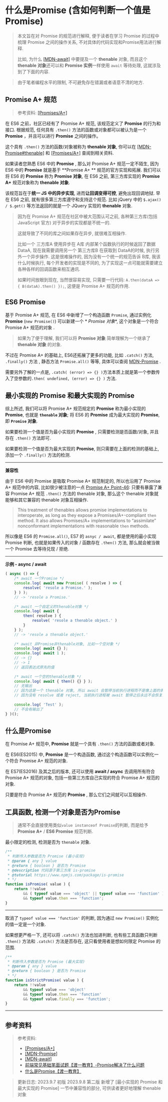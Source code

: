 # 什么是Promise (含如何判断一个值是Promise)

> 本文旨在对 Promise 的规范进行解释, 便于读者在学习 Promise 的过程中梳理 Promise 之间的操作关系,
> 不对具体的代码实现和Promise用法进行解释.
>
> 比如, 为什么 [[MDN-await]](https://developer.mozilla.org/zh-CN/docs/Web/JavaScript/Reference/Operators/await) 中要提及一个
**thenable** 对象, 而且这个 **thenable 对象**还可以和 **Promise 实例**一样使用 `await` 等待处理, 这就涉及到了下面的内容.

> 由于笔者编程水平的限制, 不可避免存在错漏或者语意不清的地方.

## Promise A+ 规范

> 参考资料: [[Promises/A+]](https://promisesaplus.com/)

在 ES6 之前，社区已经有了 Promise A+ 规范, 该规范定义了 **Promise** 的行为和接口. 根据规范, 任何具有 `.then()`
方法的函数或对象都可以被认为是一个 **Promise** ，并且可以进行 **Promise** 之间的操作。

这个具有 `.then()` 方法的函数/对象被称为 **thenable 对象**,
你可以在 [[MDN-Promise#thenable]](https://developer.mozilla.org/zh-CN/docs/Web/JavaScript/Reference/Global_Objects/Promise#thenable)
和 [[Promises/A+]](https://promisesaplus.com/) 查阅到相关资料.

如果读者您熟悉 ES6 中的 **Promise** , 那么对 Promise A+ 规范一定不陌生, 因为 ES6 中的 **Promise** 就是基于 **Promise A+
** 规范的官方实现和拓展. 我们可以将 ES6 的 **Promise** 称为 **Promise 对象**, 在 ES6 之前, 第三方库实现的 **Promise A+**
规范对象称为 **thenable 对象**.

该规范旨在于**统一 JS 中的异步实现**, 进而**让回调变得可控**, 避免出现回调地狱. 早在 ES6 之前, 就有很多第三方库遵守和支持这个规范.
比如 jQuery 中的 `$.ajax() / $.get()` 等方法返回的就是一个 JQuery 实现的 **thenable** 对象.

> 因为在 Promise A+ 规范在社区中被大范围认可之前, 各种第三方库(包括 JavaScript 官方) 对于异步的实现都是不统一的.
>
> 这就导致了不同的库之间如果存在异步, 就很难互相操作.
>
> 比如一个 三方库A 使用异步在 A库 内部某个函数执行的时候返回了数据 DataA, 现在我需要调用另一个 第三方库B 在获取到
> DataA的时候, 执行另外一个异步操作. 这是很难操作的, 因为没有一个统一的规范告诉 B库, 我该什么时候执行, 每个开发者的实现是不同的,
> 为了实现这一点可能就需要建立各种各样的回调函数来相互通讯.
>
> 如果时间放眼到现在, 当然很容易实现, 只需要一行代码: `A.then(dataA => { B(dataA).then() });`, 这便是 Promise A+ 规范的作用.

## ES6 Promise

基于 Promise A+ 规范, 在 ES6 中新增了一个构造函数 `Promise`, 通过实例化 **Promise**  (`new Promise()`) 可以新建一个 *
*Promise 对象**, 这个对象是一个符合 Promise A+ 规范的对象 .

> 如果为了便于理解, 我们可以将 **Promise 对象** 简单理解为一个继承了 **thenable 对象** 的对象.

不过在 Promise A+ 的基础上, ES6还拓展了更多的功能, 比如 `.catch()` 方法, `.finally()` 方法 , 静态方法 `Promise.all()`
等等,
具体可以查阅 [MDN-Promise](https://developer.mozilla.org/zh-CN/docs/Web/JavaScript/Reference/Global_Objects/Promise) .

需要另外了解的一点是, `.catch( (error) => {} )`方法本质上就是第一个参数传入了空参数的`.then( undefined, (error) => {} )`
方法.

## 最小实现的 Promise 和最大实现的 Promise

综上所述, 我们可以将 Promise A+ 规范规定的 **Promise** 称为最小实现的 **Promise**, 也就是 **`thenable` 对象**; 将 ES6 的
**Promise** 成为最大实现的 **Promise**, 即 **`Promise` 对象**.

如果要检测一个值是否为最小实现的 **Promise** , 只需要检测是否函数/对象, 并且存在 `.then()` 方法即可.

如果要检测一个值是否为最大实现的 **Promise**, 则只需要在上面的检测的基础上, 添加一个 `.finally()` 方法的检测.



---

**兼容性**

由于 ES6 中的 Promise 是吸取 Promise A+ 规范制定的, 所以也沿用了 Promise A+ 规范中的内容,
比如很少被注意的一点 [Promise A+ Point-46](https://promisesaplus.com/#point-46): 只要有暴露了兼容 Promise A+
规范 `.then()` 方法的 thenable 对象, 那么这个 thenable 对象就能够和其它兼容的 thenable 对象互相操作.

> This treatment of thenables allows promise implementations to interoperate, as long as they expose a
> Promises/A+-compliant `then` method. It also allows Promises/A+ implementations to “assimilate” nonconformant
> implementations with reasonable `then` methods.

所以像是 ES6 的 `Promise.all()`, ES7 的 `asnyc / await`, 都是使用的最小实现 Promise 判断, 也就是如果传入的对象 /
函数存在 `.then()` 方法, 那么就会被当做一个 Promise 去等待兑现 / 拒绝.



---

**示例 - async / await**

```js
( async () => {
	/* await 一个Promise */
	console.log( await new Promise( ( resolve ) => {
		resolve( 'resole a Promise.' );
	} ) );
	// -> 'resole a Promise.'
	
	/* await 一个自定义的thenable对象 */
	console.log( await {
		then( resolve ) {
			resolve( 'resole a thenable object.' )
		}
	} );
	// -> 'resole a thenable object.'
	
	/* await 非Promise非thenable对象, 比如一个空对象 */
	console.log( await {} );
	console.log( await 1 );
	// -> {}
	// -> 1
	// 返回表达式原先的值
	
	/* await 一个空的thenable对象 */
	console.log( await { then() {} } );
	// 无输出
	// 因为这是一个 thenable 对象, 所以 await 会暂停当前执行进程而不是像上面的表达式一样直接返回表达式的值
	// 因为没有 resolve 或者 reject, 当前执行进程被 await 暂停之后永远不会恢复进程, 等同于当前执行进程(当前async函数)被阻塞了
	
	console.log( 'Test' );
	// 不会有输出了
} )();
```

## 什么是Promise

在 Promise A+ 规范中, **Promise** 就是一个具有 `.then()` 方法的函数或者对象.

在 ES6(ES2015) 中, **Promise** 是一个构造函数, 通过这个构造函数可以实例化一个符合 Promise A+ 规范的对象.

在 ES7(ES2016) 及其之后的版本, 还可以使用 **await / async** 去调用所有符合 Promise A+ 规范的对象, 包括一些第三方库自己实现的符合
Promise A+ 规范的对象.

只要是符合 Promise A+ 规范的 **Promise** , 那么它们之间就可以互相操作.

## 工具函数, 检测一个对象是否为Promise

> 通常不会直接使用类似`value instanceof Promise`的判断, 而是给予 **Promise A+** / **ES6 Promise** 规范判断.

最小限定的检测, 检测是否为 `thenable` 对象.

```js
/**
 * 判断传入参数是否为 Promise (最小实现)
 * @param { any } value
 * @return { boolean } 是否为 Promise
 * @description 代码源于第三方库 is-promise
 * @tutorial https://www.npmjs.com/package/is-promise
 * */
function isPromise( value ) {
	return !!value
		&& ( typeof value === 'object' || typeof value === 'function' )
		&& typeof value.then === 'function';
}
```

---

取消了 `typeof value === 'function'` 的判断, 因为通过 `new Promise()` 实例化的值一定是一个对象.

如果想更严格一下, 还可以将 `.catch()` 方法也加进判断, 也有些工具函数只判断 `.then()` 方法和 `.catch()` 方法是否存在,
这只看使用者是想如何限定 Promise 的范围.

```js
/**
 * 判断传入参数是否为 Promise (最大实现)
 * @param { any } value
 * @return { boolean } 是否为 Promise
 * */
function isStrictPromise( value ) {
	return !!value
		&& typeof value === 'object'
		&& typeof value.then === 'function'
		&& typeof value.finally === 'function';
}
```

---

## 参考资料

> 参考资料:
>
> - [[Promises/A+]](https://promisesaplus.com/)
> - [[MDN-Promise]](https://developer.mozilla.org/zh-CN/docs/Web/JavaScript/Reference/Global_Objects/Promise)
> - [[MDN-await]](https://developer.mozilla.org/zh-CN/docs/Web/JavaScript/Reference/Operators/await)
> - [前端常见基础笔面试题【渡一教育】-Promise解决了什么问题](https://www.bilibili.com/video/BV1MN4y1R7rd?t=208)
> - [什么是Promise【渡一教育】](https://www.bilibili.com/video/av830339517/)

> 更新日志:
> 2023.9.7 初版
> 2023.9.8 第二版 新增了 \[最小实现的 Promise 和最大实现的 Promise\] 一节中兼容性的部分, 可供读者更好地理解 thenable 对象 
